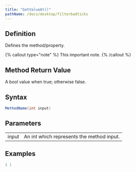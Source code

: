```yaml
---
title: "GetValueAt()"
pathName: /docs/desktop/filterbadticks
---
```


## Definition

Defines the method/property.

{% callout type="note" %}
This important note.
{% /callout %}

## Method Return Value

A bool value when true; otherwise false.

## Syntax

```csharp
MethodName(int input)
```

## Parameters

|  |  |
| --- | --- |
| input | An int which represents the method input. |

## Examples

```csharp
1 |
```
